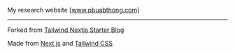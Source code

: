 My research website [www.pbuabthong.com]

---

Forked from [Tailwind Nextjs Starter Blog](https://GitHub.com/timlrx/tailwind-nextjs-starter-blog)

Made from [Next.js](https://nextjs.org/) and [Tailwind CSS](https://tailwindcss.com/)
